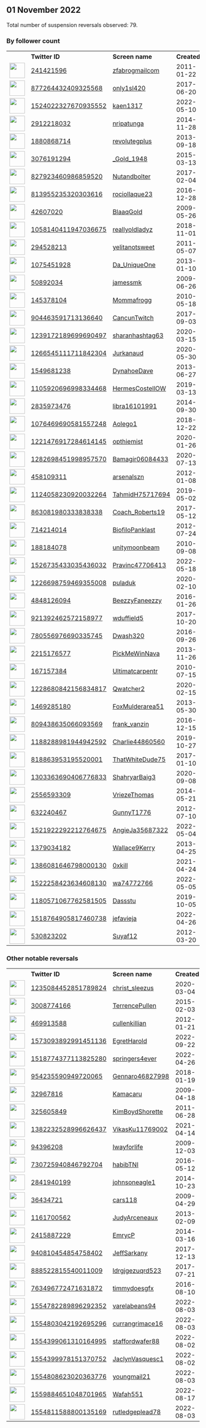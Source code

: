 
## 01 November 2022
Total number of suspension reversals observed: 79.

### By follower count
<table><tr><th></th><th align="left">Twitter ID</th><th align="left">Screen name</th>
<th align="left">Created</th><th align="left">Status</th><th align="left">Suspended</th><th align="left">Followers</th>
<tr><td><a href="https://pbs.twimg.com/profile_images/1615276315044716544/zWKz4ThA_normal.jpg"><img src="https://pbs.twimg.com/profile_images/1615276315044716544/zWKz4ThA_normal.jpg" width="40px" height="40px" align="center"/></a></td><td><a href="https://twitter.com/intent/user?user_id=241421596">241421596</a></td><td><a href="https://twitter.com/zfabrogmailcom">zfabrogmailcom</a></td><td>2011-01-22</td><td align="center"></td><td>2022-10-08</td><td>50787</td></tr>
<tr><td><a href="https://pbs.twimg.com/profile_images/985713288892870656/GKl5jhnZ_normal.jpg"><img src="https://pbs.twimg.com/profile_images/985713288892870656/GKl5jhnZ_normal.jpg" width="40px" height="40px" align="center"/></a></td><td><a href="https://twitter.com/intent/user?user_id=877264432409325568">877264432409325568</a></td><td><a href="https://twitter.com/only1sl420">only1sl420</a></td><td>2017-06-20</td><td align="center"></td><td></td><td>5407</td></tr>
<tr><td><a href="https://pbs.twimg.com/profile_images/1565829909536284673/-QmjgBlu_normal.jpg"><img src="https://pbs.twimg.com/profile_images/1565829909536284673/-QmjgBlu_normal.jpg" width="40px" height="40px" align="center"/></a></td><td><a href="https://twitter.com/intent/user?user_id=1524022327670935552">1524022327670935552</a></td><td><a href="https://twitter.com/kaen1317">kaen1317</a></td><td>2022-05-10</td><td align="center"></td><td>2022-10-11</td><td>3449</td></tr>
<tr><td><a href="https://pbs.twimg.com/profile_images/1188803384167583744/rB54DJsu_normal.jpg"><img src="https://pbs.twimg.com/profile_images/1188803384167583744/rB54DJsu_normal.jpg" width="40px" height="40px" align="center"/></a></td><td><a href="https://twitter.com/intent/user?user_id=2912218032">2912218032</a></td><td><a href="https://twitter.com/nripatunga">nripatunga</a></td><td>2014-11-28</td><td align="center"></td><td>2022-04-24</td><td>3245</td></tr>
<tr><td><a href="https://pbs.twimg.com/profile_images/1637514951739727873/8TpNk-5__normal.jpg"><img src="https://pbs.twimg.com/profile_images/1637514951739727873/8TpNk-5__normal.jpg" width="40px" height="40px" align="center"/></a></td><td><a href="https://twitter.com/intent/user?user_id=1880868714">1880868714</a></td><td><a href="https://twitter.com/revolutegplus">revolutegplus</a></td><td>2013-09-18</td><td align="center"></td><td></td><td>3069</td></tr>
<tr><td><a href="https://pbs.twimg.com/profile_images/1524478252315774977/LSR-1uMi_normal.jpg"><img src="https://pbs.twimg.com/profile_images/1524478252315774977/LSR-1uMi_normal.jpg" width="40px" height="40px" align="center"/></a></td><td><a href="https://twitter.com/intent/user?user_id=3076191294">3076191294</a></td><td><a href="https://twitter.com/_Gold_1948">_Gold_1948</a></td><td>2015-03-13</td><td align="center"></td><td></td><td>2638</td></tr>
<tr><td><a href="https://pbs.twimg.com/profile_images/1219436879482888192/wCWYEDaF_normal.jpg"><img src="https://pbs.twimg.com/profile_images/1219436879482888192/wCWYEDaF_normal.jpg" width="40px" height="40px" align="center"/></a></td><td><a href="https://twitter.com/intent/user?user_id=827923460986859520">827923460986859520</a></td><td><a href="https://twitter.com/Nutandbolter">Nutandbolter</a></td><td>2017-02-04</td><td align="center"></td><td></td><td>2508</td></tr>
<tr><td><a href="https://pbs.twimg.com/profile_images/1252451899644817411/SddNoW9W_normal.jpg"><img src="https://pbs.twimg.com/profile_images/1252451899644817411/SddNoW9W_normal.jpg" width="40px" height="40px" align="center"/></a></td><td><a href="https://twitter.com/intent/user?user_id=813955235320303616">813955235320303616</a></td><td><a href="https://twitter.com/rociollaque23">rociollaque23</a></td><td>2016-12-28</td><td align="center"></td><td></td><td>2505</td></tr>
<tr><td><a href="https://pbs.twimg.com/profile_images/1160399903811690496/XK5DfBOo_normal.jpg"><img src="https://pbs.twimg.com/profile_images/1160399903811690496/XK5DfBOo_normal.jpg" width="40px" height="40px" align="center"/></a></td><td><a href="https://twitter.com/intent/user?user_id=42607020">42607020</a></td><td><a href="https://twitter.com/BlaaqGold">BlaaqGold</a></td><td>2009-05-26</td><td align="center"></td><td></td><td>1902</td></tr>
<tr><td><a href="https://pbs.twimg.com/profile_images/1121861217117724677/CBB9TDlZ_normal.jpg"><img src="https://pbs.twimg.com/profile_images/1121861217117724677/CBB9TDlZ_normal.jpg" width="40px" height="40px" align="center"/></a></td><td><a href="https://twitter.com/intent/user?user_id=1058140411947036675">1058140411947036675</a></td><td><a href="https://twitter.com/reallyoldladyz">reallyoldladyz</a></td><td>2018-11-01</td><td align="center"></td><td></td><td>1807</td></tr>
<tr><td><a href="https://pbs.twimg.com/profile_images/1612173807405375492/mhLQts1L_normal.jpg"><img src="https://pbs.twimg.com/profile_images/1612173807405375492/mhLQts1L_normal.jpg" width="40px" height="40px" align="center"/></a></td><td><a href="https://twitter.com/intent/user?user_id=294528213">294528213</a></td><td><a href="https://twitter.com/yelitanotsweet">yelitanotsweet</a></td><td>2011-05-07</td><td align="center"></td><td></td><td>1790</td></tr>
<tr><td><a href="https://pbs.twimg.com/profile_images/1068988893398106112/nxY8fehY_normal.jpg"><img src="https://pbs.twimg.com/profile_images/1068988893398106112/nxY8fehY_normal.jpg" width="40px" height="40px" align="center"/></a></td><td><a href="https://twitter.com/intent/user?user_id=1075451928">1075451928</a></td><td><a href="https://twitter.com/Da_UniqueOne">Da_UniqueOne</a></td><td>2013-01-10</td><td align="center"></td><td></td><td>1758</td></tr>
<tr><td><a href="https://pbs.twimg.com/profile_images/1548363561449037826/TAcq9gF2_normal.jpg"><img src="https://pbs.twimg.com/profile_images/1548363561449037826/TAcq9gF2_normal.jpg" width="40px" height="40px" align="center"/></a></td><td><a href="https://twitter.com/intent/user?user_id=50892034">50892034</a></td><td><a href="https://twitter.com/jamessmk">jamessmk</a></td><td>2009-06-26</td><td align="center"></td><td></td><td>1676</td></tr>
<tr><td><a href="https://pbs.twimg.com/profile_images/1205187116730208261/mgPlzqOD_normal.jpg"><img src="https://pbs.twimg.com/profile_images/1205187116730208261/mgPlzqOD_normal.jpg" width="40px" height="40px" align="center"/></a></td><td><a href="https://twitter.com/intent/user?user_id=145378104">145378104</a></td><td><a href="https://twitter.com/Mommafrogg">Mommafrogg</a></td><td>2010-05-18</td><td align="center">🚫</td><td></td><td>1383</td></tr>
<tr><td><a href="https://pbs.twimg.com/profile_images/1623509734862233600/XUqEX5s8_normal.jpg"><img src="https://pbs.twimg.com/profile_images/1623509734862233600/XUqEX5s8_normal.jpg" width="40px" height="40px" align="center"/></a></td><td><a href="https://twitter.com/intent/user?user_id=904463591713136640">904463591713136640</a></td><td><a href="https://twitter.com/CancunTwitch">CancunTwitch</a></td><td>2017-09-03</td><td align="center"></td><td></td><td>1132</td></tr>
<tr><td><a href="https://pbs.twimg.com/profile_images/1587362055627198464/pG-erBU0_normal.jpg"><img src="https://pbs.twimg.com/profile_images/1587362055627198464/pG-erBU0_normal.jpg" width="40px" height="40px" align="center"/></a></td><td><a href="https://twitter.com/intent/user?user_id=1239172189699690497">1239172189699690497</a></td><td><a href="https://twitter.com/sharanhashtag63">sharanhashtag63</a></td><td>2020-03-15</td><td align="center">🚫</td><td></td><td>1126</td></tr>
<tr><td><a href="https://pbs.twimg.com/profile_images/1638903904740974602/WYMGhY9K_normal.jpg"><img src="https://pbs.twimg.com/profile_images/1638903904740974602/WYMGhY9K_normal.jpg" width="40px" height="40px" align="center"/></a></td><td><a href="https://twitter.com/intent/user?user_id=1266545111711842304">1266545111711842304</a></td><td><a href="https://twitter.com/Jurkanaud">Jurkanaud</a></td><td>2020-05-30</td><td align="center"></td><td>2022-10-13</td><td>973</td></tr>
<tr><td><a href="https://pbs.twimg.com/profile_images/378800000056681625/e6f4cbc164e99b63b460bd0045ec28d4_normal.jpeg"><img src="https://pbs.twimg.com/profile_images/378800000056681625/e6f4cbc164e99b63b460bd0045ec28d4_normal.jpeg" width="40px" height="40px" align="center"/></a></td><td><a href="https://twitter.com/intent/user?user_id=1549681238">1549681238</a></td><td><a href="https://twitter.com/DynahoeDave">DynahoeDave</a></td><td>2013-06-27</td><td align="center"></td><td></td><td>940</td></tr>
<tr><td><a href="https://pbs.twimg.com/profile_images/1611776712622194689/hUyeWXnX_normal.jpg"><img src="https://pbs.twimg.com/profile_images/1611776712622194689/hUyeWXnX_normal.jpg" width="40px" height="40px" align="center"/></a></td><td><a href="https://twitter.com/intent/user?user_id=1105920696998334468">1105920696998334468</a></td><td><a href="https://twitter.com/HermesCostellOW">HermesCostellOW</a></td><td>2019-03-13</td><td align="center"></td><td></td><td>784</td></tr>
<tr><td><a href="https://pbs.twimg.com/profile_images/1163307319343501312/Is_vBpHa_normal.jpg"><img src="https://pbs.twimg.com/profile_images/1163307319343501312/Is_vBpHa_normal.jpg" width="40px" height="40px" align="center"/></a></td><td><a href="https://twitter.com/intent/user?user_id=2835973476">2835973476</a></td><td><a href="https://twitter.com/libra16101991">libra16101991</a></td><td>2014-09-30</td><td align="center"></td><td>2022-05-03</td><td>716</td></tr>
<tr><td><a href="https://pbs.twimg.com/profile_images/1559244007838031872/cD7qF3w3_normal.jpg"><img src="https://pbs.twimg.com/profile_images/1559244007838031872/cD7qF3w3_normal.jpg" width="40px" height="40px" align="center"/></a></td><td><a href="https://twitter.com/intent/user?user_id=1076469690581557248">1076469690581557248</a></td><td><a href="https://twitter.com/Aolego1">Aolego1</a></td><td>2018-12-22</td><td align="center"></td><td></td><td>684</td></tr>
<tr><td><a href="https://pbs.twimg.com/profile_images/1305499125627183111/DA0PTqUw_normal.jpg"><img src="https://pbs.twimg.com/profile_images/1305499125627183111/DA0PTqUw_normal.jpg" width="40px" height="40px" align="center"/></a></td><td><a href="https://twitter.com/intent/user?user_id=1221476917284614145">1221476917284614145</a></td><td><a href="https://twitter.com/opthiemist">opthiemist</a></td><td>2020-01-26</td><td align="center"></td><td></td><td>644</td></tr>
<tr><td><a href="https://pbs.twimg.com/profile_images/1283056827576582145/9TEIImM0_normal.jpg"><img src="https://pbs.twimg.com/profile_images/1283056827576582145/9TEIImM0_normal.jpg" width="40px" height="40px" align="center"/></a></td><td><a href="https://twitter.com/intent/user?user_id=1282698451998957570">1282698451998957570</a></td><td><a href="https://twitter.com/Bamagir06084433">Bamagir06084433</a></td><td>2020-07-13</td><td align="center">🚫</td><td></td><td>600</td></tr>
<tr><td><a href="https://pbs.twimg.com/profile_images/1587952650066092032/BnF_OCkU_normal.jpg"><img src="https://pbs.twimg.com/profile_images/1587952650066092032/BnF_OCkU_normal.jpg" width="40px" height="40px" align="center"/></a></td><td><a href="https://twitter.com/intent/user?user_id=458109311">458109311</a></td><td><a href="https://twitter.com/arsenalszn">arsenalszn</a></td><td>2012-01-08</td><td align="center"></td><td></td><td>484</td></tr>
<tr><td><a href="https://pbs.twimg.com/profile_images/1585365363025334272/DNmyPBpG_normal.jpg"><img src="https://pbs.twimg.com/profile_images/1585365363025334272/DNmyPBpG_normal.jpg" width="40px" height="40px" align="center"/></a></td><td><a href="https://twitter.com/intent/user?user_id=1124058230920032264">1124058230920032264</a></td><td><a href="https://twitter.com/TahmidH75717694">TahmidH75717694</a></td><td>2019-05-02</td><td align="center"></td><td>2022-04-24</td><td>483</td></tr>
<tr><td><a href="https://pbs.twimg.com/profile_images/911812901563981824/GylyjpeB_normal.jpg"><img src="https://pbs.twimg.com/profile_images/911812901563981824/GylyjpeB_normal.jpg" width="40px" height="40px" align="center"/></a></td><td><a href="https://twitter.com/intent/user?user_id=863081980333838338">863081980333838338</a></td><td><a href="https://twitter.com/Coach_Roberts19">Coach_Roberts19</a></td><td>2017-05-12</td><td align="center"></td><td>2022-09-24</td><td>409</td></tr>
<tr><td><a href="https://pbs.twimg.com/profile_images/1279605709915607040/9fh8Qquq_normal.jpg"><img src="https://pbs.twimg.com/profile_images/1279605709915607040/9fh8Qquq_normal.jpg" width="40px" height="40px" align="center"/></a></td><td><a href="https://twitter.com/intent/user?user_id=714214014">714214014</a></td><td><a href="https://twitter.com/BiofiloPanklast">BiofiloPanklast</a></td><td>2012-07-24</td><td align="center"></td><td></td><td>380</td></tr>
<tr><td><a href="https://pbs.twimg.com/profile_images/1615452937416998912/Q9CYr2lY_normal.jpg"><img src="https://pbs.twimg.com/profile_images/1615452937416998912/Q9CYr2lY_normal.jpg" width="40px" height="40px" align="center"/></a></td><td><a href="https://twitter.com/intent/user?user_id=188184078">188184078</a></td><td><a href="https://twitter.com/unitymoonbeam">unitymoonbeam</a></td><td>2010-09-08</td><td align="center"></td><td></td><td>371</td></tr>
<tr><td><a href="https://pbs.twimg.com/profile_images/1526735785747066880/kOwbqOIf_normal.png"><img src="https://pbs.twimg.com/profile_images/1526735785747066880/kOwbqOIf_normal.png" width="40px" height="40px" align="center"/></a></td><td><a href="https://twitter.com/intent/user?user_id=1526735433035436032">1526735433035436032</a></td><td><a href="https://twitter.com/Pravinc47706413">Pravinc47706413</a></td><td>2022-05-18</td><td align="center"></td><td>2022-09-18</td><td>352</td></tr>
<tr><td><a href="https://pbs.twimg.com/profile_images/1587238028749438976/hgNmFZI8_normal.jpg"><img src="https://pbs.twimg.com/profile_images/1587238028749438976/hgNmFZI8_normal.jpg" width="40px" height="40px" align="center"/></a></td><td><a href="https://twitter.com/intent/user?user_id=1226698759469355008">1226698759469355008</a></td><td><a href="https://twitter.com/puladuk">puladuk</a></td><td>2020-02-10</td><td align="center"></td><td></td><td>285</td></tr>
<tr><td><a href="https://pbs.twimg.com/profile_images/1565079833457164292/5CZ1MCeU_normal.jpg"><img src="https://pbs.twimg.com/profile_images/1565079833457164292/5CZ1MCeU_normal.jpg" width="40px" height="40px" align="center"/></a></td><td><a href="https://twitter.com/intent/user?user_id=4848126094">4848126094</a></td><td><a href="https://twitter.com/BeezzyFaneezzy">BeezzyFaneezzy</a></td><td>2016-01-26</td><td align="center"></td><td></td><td>255</td></tr>
<tr><td><a href="https://pbs.twimg.com/profile_images/1604235484376571904/GjsoH2Yi_normal.jpg"><img src="https://pbs.twimg.com/profile_images/1604235484376571904/GjsoH2Yi_normal.jpg" width="40px" height="40px" align="center"/></a></td><td><a href="https://twitter.com/intent/user?user_id=921392462572158977">921392462572158977</a></td><td><a href="https://twitter.com/wduffield5">wduffield5</a></td><td>2017-10-20</td><td align="center"></td><td></td><td>241</td></tr>
<tr><td><a href="https://pbs.twimg.com/profile_images/1584201606920380416/Mne0LXsn_normal.jpg"><img src="https://pbs.twimg.com/profile_images/1584201606920380416/Mne0LXsn_normal.jpg" width="40px" height="40px" align="center"/></a></td><td><a href="https://twitter.com/intent/user?user_id=780556976690335745">780556976690335745</a></td><td><a href="https://twitter.com/Dwash320">Dwash320</a></td><td>2016-09-26</td><td align="center"></td><td></td><td>225</td></tr>
<tr><td><a href="https://pbs.twimg.com/profile_images/1401898182053826562/KIRqvrxf_normal.jpg"><img src="https://pbs.twimg.com/profile_images/1401898182053826562/KIRqvrxf_normal.jpg" width="40px" height="40px" align="center"/></a></td><td><a href="https://twitter.com/intent/user?user_id=2215176577">2215176577</a></td><td><a href="https://twitter.com/PickMeWinNava">PickMeWinNava</a></td><td>2013-11-26</td><td align="center">🚫</td><td>2022-10-18</td><td>206</td></tr>
<tr><td><a href="https://pbs.twimg.com/profile_images/1050115227314999296/Z2F1-dlw_normal.jpg"><img src="https://pbs.twimg.com/profile_images/1050115227314999296/Z2F1-dlw_normal.jpg" width="40px" height="40px" align="center"/></a></td><td><a href="https://twitter.com/intent/user?user_id=167157384">167157384</a></td><td><a href="https://twitter.com/Ultimatcarpentr">Ultimatcarpentr</a></td><td>2010-07-15</td><td align="center"></td><td></td><td>185</td></tr>
<tr><td><a href="https://pbs.twimg.com/profile_images/1228681284312014850/I3DoaTlZ_normal.jpg"><img src="https://pbs.twimg.com/profile_images/1228681284312014850/I3DoaTlZ_normal.jpg" width="40px" height="40px" align="center"/></a></td><td><a href="https://twitter.com/intent/user?user_id=1228680842156834817">1228680842156834817</a></td><td><a href="https://twitter.com/Qwatcher2">Qwatcher2</a></td><td>2020-02-15</td><td align="center"></td><td></td><td>172</td></tr>
<tr><td><a href="https://pbs.twimg.com/profile_images/1151999636816584704/1wJEVXE3_normal.jpg"><img src="https://pbs.twimg.com/profile_images/1151999636816584704/1wJEVXE3_normal.jpg" width="40px" height="40px" align="center"/></a></td><td><a href="https://twitter.com/intent/user?user_id=1469285180">1469285180</a></td><td><a href="https://twitter.com/FoxMulderarea51">FoxMulderarea51</a></td><td>2013-05-30</td><td align="center"></td><td>2022-10-27</td><td>166</td></tr>
<tr><td><a href="https://abs.twimg.com/sticky/default_profile_images/default_profile_normal.png"><img src="https://abs.twimg.com/sticky/default_profile_images/default_profile_normal.png" width="40px" height="40px" align="center"/></a></td><td><a href="https://twitter.com/intent/user?user_id=809438635066093569">809438635066093569</a></td><td><a href="https://twitter.com/frank_vanzin">frank_vanzin</a></td><td>2016-12-15</td><td align="center"></td><td></td><td>123</td></tr>
<tr><td><a href="https://pbs.twimg.com/profile_images/1213248214284943365/vXd_0Kcl_normal.jpg"><img src="https://pbs.twimg.com/profile_images/1213248214284943365/vXd_0Kcl_normal.jpg" width="40px" height="40px" align="center"/></a></td><td><a href="https://twitter.com/intent/user?user_id=1188288981944942592">1188288981944942592</a></td><td><a href="https://twitter.com/Charlie44860560">Charlie44860560</a></td><td>2019-10-27</td><td align="center"></td><td></td><td>94</td></tr>
<tr><td><a href="https://pbs.twimg.com/profile_images/1587168319425183744/Z3R_2J_K_normal.jpg"><img src="https://pbs.twimg.com/profile_images/1587168319425183744/Z3R_2J_K_normal.jpg" width="40px" height="40px" align="center"/></a></td><td><a href="https://twitter.com/intent/user?user_id=818863953195520001">818863953195520001</a></td><td><a href="https://twitter.com/ThatWhiteDude75">ThatWhiteDude75</a></td><td>2017-01-10</td><td align="center"></td><td></td><td>93</td></tr>
<tr><td><a href="https://pbs.twimg.com/profile_images/1590054204571254787/pEF7tOMT_normal.jpg"><img src="https://pbs.twimg.com/profile_images/1590054204571254787/pEF7tOMT_normal.jpg" width="40px" height="40px" align="center"/></a></td><td><a href="https://twitter.com/intent/user?user_id=1303363690406776833">1303363690406776833</a></td><td><a href="https://twitter.com/ShahryarBaig3">ShahryarBaig3</a></td><td>2020-09-08</td><td align="center"></td><td>2022-03-20</td><td>79</td></tr>
<tr><td><a href="https://pbs.twimg.com/profile_images/1610251068323106816/qHUIbhrL_normal.jpg"><img src="https://pbs.twimg.com/profile_images/1610251068323106816/qHUIbhrL_normal.jpg" width="40px" height="40px" align="center"/></a></td><td><a href="https://twitter.com/intent/user?user_id=2556593309">2556593309</a></td><td><a href="https://twitter.com/VriezeThomas">VriezeThomas</a></td><td>2014-05-21</td><td align="center"></td><td></td><td>77</td></tr>
<tr><td><a href="https://pbs.twimg.com/profile_images/2385852117/image_normal.jpg"><img src="https://pbs.twimg.com/profile_images/2385852117/image_normal.jpg" width="40px" height="40px" align="center"/></a></td><td><a href="https://twitter.com/intent/user?user_id=632240467">632240467</a></td><td><a href="https://twitter.com/GunnyT1776">GunnyT1776</a></td><td>2012-07-10</td><td align="center"></td><td>2022-10-05</td><td>76</td></tr>
<tr><td><a href="https://abs.twimg.com/sticky/default_profile_images/default_profile_normal.png"><img src="https://abs.twimg.com/sticky/default_profile_images/default_profile_normal.png" width="40px" height="40px" align="center"/></a></td><td><a href="https://twitter.com/intent/user?user_id=1521922292212764675">1521922292212764675</a></td><td><a href="https://twitter.com/AngieJa35687322">AngieJa35687322</a></td><td>2022-05-04</td><td align="center">🔒</td><td>2022-10-20</td><td>73</td></tr>
<tr><td><a href="https://pbs.twimg.com/profile_images/1586978967000604672/Clv8fAsM_normal.jpg"><img src="https://pbs.twimg.com/profile_images/1586978967000604672/Clv8fAsM_normal.jpg" width="40px" height="40px" align="center"/></a></td><td><a href="https://twitter.com/intent/user?user_id=1379034182">1379034182</a></td><td><a href="https://twitter.com/Wallace9Kerry">Wallace9Kerry</a></td><td>2013-04-25</td><td align="center"></td><td></td><td>66</td></tr>
<tr><td><a href="https://pbs.twimg.com/profile_images/1590373766378319872/WY7idf5R_normal.jpg"><img src="https://pbs.twimg.com/profile_images/1590373766378319872/WY7idf5R_normal.jpg" width="40px" height="40px" align="center"/></a></td><td><a href="https://twitter.com/intent/user?user_id=1386081646798000130">1386081646798000130</a></td><td><a href="https://twitter.com/0xkill">0xkill</a></td><td>2021-04-24</td><td align="center"></td><td>2022-10-07</td><td>53</td></tr>
<tr><td><a href="https://abs.twimg.com/sticky/default_profile_images/default_profile_normal.png"><img src="https://abs.twimg.com/sticky/default_profile_images/default_profile_normal.png" width="40px" height="40px" align="center"/></a></td><td><a href="https://twitter.com/intent/user?user_id=1522258423634608130">1522258423634608130</a></td><td><a href="https://twitter.com/wa74772766">wa74772766</a></td><td>2022-05-05</td><td align="center"></td><td>2022-10-20</td><td>53</td></tr>
<tr><td><a href="https://pbs.twimg.com/profile_images/1282419613058424833/zy4dbq_H_normal.jpg"><img src="https://pbs.twimg.com/profile_images/1282419613058424833/zy4dbq_H_normal.jpg" width="40px" height="40px" align="center"/></a></td><td><a href="https://twitter.com/intent/user?user_id=1180571067762581505">1180571067762581505</a></td><td><a href="https://twitter.com/Dassstu">Dassstu</a></td><td>2019-10-05</td><td align="center"></td><td></td><td>35</td></tr>
<tr><td><a href="https://pbs.twimg.com/profile_images/1643701034622267392/qHXD68w3_normal.jpg"><img src="https://pbs.twimg.com/profile_images/1643701034622267392/qHXD68w3_normal.jpg" width="40px" height="40px" align="center"/></a></td><td><a href="https://twitter.com/intent/user?user_id=1518764905817460738">1518764905817460738</a></td><td><a href="https://twitter.com/jefavieja">jefavieja</a></td><td>2022-04-26</td><td align="center"></td><td>2022-10-10</td><td>34</td></tr>
<tr><td><a href="https://pbs.twimg.com/profile_images/1240479281756753921/MPNtTPrT_normal.jpg"><img src="https://pbs.twimg.com/profile_images/1240479281756753921/MPNtTPrT_normal.jpg" width="40px" height="40px" align="center"/></a></td><td><a href="https://twitter.com/intent/user?user_id=530823202">530823202</a></td><td><a href="https://twitter.com/Suyaf12">Suyaf12</a></td><td>2012-03-20</td><td align="center"></td><td></td><td>32</td></tr>
</table>

### Other notable reversals
<table><tr><th></th><th align="left">Twitter ID</th><th align="left">Screen name</th>
<th align="left">Created</th><th align="left">Status</th><th align="left">Suspended</th><th align="left">Followers</th>
<tr><td><a href="https://pbs.twimg.com/profile_images/1377711260687552522/GsIxnjVO_normal.jpg"><img src="https://pbs.twimg.com/profile_images/1377711260687552522/GsIxnjVO_normal.jpg" width="40px" height="40px" align="center"/></a></td><td><a href="https://twitter.com/intent/user?user_id=1235084452851789824">1235084452851789824</a></td><td><a href="https://twitter.com/christ_sleezus">christ_sleezus</a></td><td>2020-03-04</td><td align="center"></td><td>2022-10-14</td><td>25</td></tr>
<tr><td><a href="https://pbs.twimg.com/profile_images/1272181088723644421/Jsy2XnSy_normal.jpg"><img src="https://pbs.twimg.com/profile_images/1272181088723644421/Jsy2XnSy_normal.jpg" width="40px" height="40px" align="center"/></a></td><td><a href="https://twitter.com/intent/user?user_id=3008774166">3008774166</a></td><td><a href="https://twitter.com/TerrencePullen">TerrencePullen</a></td><td>2015-02-03</td><td align="center"></td><td>2022-05-24</td><td>5</td></tr>
<tr><td><a href="https://pbs.twimg.com/profile_images/378800000341303521/c9a01eca7ec00463dcdc42b698749caa_normal.png"><img src="https://pbs.twimg.com/profile_images/378800000341303521/c9a01eca7ec00463dcdc42b698749caa_normal.png" width="40px" height="40px" align="center"/></a></td><td><a href="https://twitter.com/intent/user?user_id=469913588">469913588</a></td><td><a href="https://twitter.com/cullenkillian">cullenkillian</a></td><td>2012-01-21</td><td align="center"></td><td>2022-10-31</td><td>11</td></tr>
<tr><td><a href="https://pbs.twimg.com/profile_images/1573094041859854338/H7aqoObH_normal.png"><img src="https://pbs.twimg.com/profile_images/1573094041859854338/H7aqoObH_normal.png" width="40px" height="40px" align="center"/></a></td><td><a href="https://twitter.com/intent/user?user_id=1573093892991451136">1573093892991451136</a></td><td><a href="https://twitter.com/EgretHarold">EgretHarold</a></td><td>2022-09-22</td><td align="center">🔒</td><td>2022-10-14</td><td>3</td></tr>
<tr><td><a href="https://pbs.twimg.com/profile_images/1518775231724199936/ThkcR5nR_normal.jpg"><img src="https://pbs.twimg.com/profile_images/1518775231724199936/ThkcR5nR_normal.jpg" width="40px" height="40px" align="center"/></a></td><td><a href="https://twitter.com/intent/user?user_id=1518774377113825280">1518774377113825280</a></td><td><a href="https://twitter.com/springers4ever">springers4ever</a></td><td>2022-04-26</td><td align="center"></td><td>2022-10-20</td><td>16</td></tr>
<tr><td><a href="https://pbs.twimg.com/profile_images/1344071573662281728/rrbYY-ct_normal.jpg"><img src="https://pbs.twimg.com/profile_images/1344071573662281728/rrbYY-ct_normal.jpg" width="40px" height="40px" align="center"/></a></td><td><a href="https://twitter.com/intent/user?user_id=954235590949720065">954235590949720065</a></td><td><a href="https://twitter.com/Gennaro46827998">Gennaro46827998</a></td><td>2018-01-19</td><td align="center"></td><td></td><td>7</td></tr>
<tr><td><a href="https://pbs.twimg.com/profile_images/1583790290455912453/zMtPqpyH_normal.jpg"><img src="https://pbs.twimg.com/profile_images/1583790290455912453/zMtPqpyH_normal.jpg" width="40px" height="40px" align="center"/></a></td><td><a href="https://twitter.com/intent/user?user_id=32967816">32967816</a></td><td><a href="https://twitter.com/Kamacaru">Kamacaru</a></td><td>2009-04-18</td><td align="center">🔒</td><td>2022-10-08</td><td>9</td></tr>
<tr><td><a href="https://pbs.twimg.com/profile_images/1636416879848833033/1FrFEl-q_normal.jpg"><img src="https://pbs.twimg.com/profile_images/1636416879848833033/1FrFEl-q_normal.jpg" width="40px" height="40px" align="center"/></a></td><td><a href="https://twitter.com/intent/user?user_id=325605849">325605849</a></td><td><a href="https://twitter.com/KimBoydShorette">KimBoydShorette</a></td><td>2011-06-28</td><td align="center"></td><td>2022-10-18</td><td>5</td></tr>
<tr><td><a href="https://pbs.twimg.com/profile_images/1382232911760412675/94Gus9GW_normal.jpg"><img src="https://pbs.twimg.com/profile_images/1382232911760412675/94Gus9GW_normal.jpg" width="40px" height="40px" align="center"/></a></td><td><a href="https://twitter.com/intent/user?user_id=1382232528996626437">1382232528996626437</a></td><td><a href="https://twitter.com/VikasKu11769002">VikasKu11769002</a></td><td>2021-04-14</td><td align="center"></td><td>2022-06-02</td><td>0</td></tr>
<tr><td><a href="https://pbs.twimg.com/profile_images/1583006656383680513/n9mJuDVY_normal.jpg"><img src="https://pbs.twimg.com/profile_images/1583006656383680513/n9mJuDVY_normal.jpg" width="40px" height="40px" align="center"/></a></td><td><a href="https://twitter.com/intent/user?user_id=94396208">94396208</a></td><td><a href="https://twitter.com/Iwayforlife">Iwayforlife</a></td><td>2009-12-03</td><td align="center">🔒</td><td>2022-09-23</td><td>7</td></tr>
<tr><td><a href="https://abs.twimg.com/sticky/default_profile_images/default_profile_normal.png"><img src="https://abs.twimg.com/sticky/default_profile_images/default_profile_normal.png" width="40px" height="40px" align="center"/></a></td><td><a href="https://twitter.com/intent/user?user_id=730725940846792704">730725940846792704</a></td><td><a href="https://twitter.com/habibTNI">habibTNI</a></td><td>2016-05-12</td><td align="center"></td><td>2022-10-10</td><td>2</td></tr>
<tr><td><a href="https://pbs.twimg.com/profile_images/600008710098825217/JtOYtze9_normal.png"><img src="https://pbs.twimg.com/profile_images/600008710098825217/JtOYtze9_normal.png" width="40px" height="40px" align="center"/></a></td><td><a href="https://twitter.com/intent/user?user_id=2841940199">2841940199</a></td><td><a href="https://twitter.com/johnsoneagle1">johnsoneagle1</a></td><td>2014-10-23</td><td align="center"></td><td></td><td>24</td></tr>
<tr><td><a href="https://abs.twimg.com/sticky/default_profile_images/default_profile_normal.png"><img src="https://abs.twimg.com/sticky/default_profile_images/default_profile_normal.png" width="40px" height="40px" align="center"/></a></td><td><a href="https://twitter.com/intent/user?user_id=36434721">36434721</a></td><td><a href="https://twitter.com/cars118">cars118</a></td><td>2009-04-29</td><td align="center"></td><td>2022-07-17</td><td>17</td></tr>
<tr><td><a href="https://pbs.twimg.com/profile_images/1586402770759958530/8C7Bbszg_normal.jpg"><img src="https://pbs.twimg.com/profile_images/1586402770759958530/8C7Bbszg_normal.jpg" width="40px" height="40px" align="center"/></a></td><td><a href="https://twitter.com/intent/user?user_id=1161700562">1161700562</a></td><td><a href="https://twitter.com/JudyArceneaux">JudyArceneaux</a></td><td>2013-02-09</td><td align="center">🚫</td><td>2022-10-12</td><td>1</td></tr>
<tr><td><a href="https://pbs.twimg.com/profile_images/1265328830538973185/lbWB72Tk_normal.jpg"><img src="https://pbs.twimg.com/profile_images/1265328830538973185/lbWB72Tk_normal.jpg" width="40px" height="40px" align="center"/></a></td><td><a href="https://twitter.com/intent/user?user_id=2415887229">2415887229</a></td><td><a href="https://twitter.com/EmrycP">EmrycP</a></td><td>2014-03-16</td><td align="center"></td><td>2022-09-21</td><td>7</td></tr>
<tr><td><a href="https://pbs.twimg.com/profile_images/1081828875225714688/L0YHV59r_normal.jpg"><img src="https://pbs.twimg.com/profile_images/1081828875225714688/L0YHV59r_normal.jpg" width="40px" height="40px" align="center"/></a></td><td><a href="https://twitter.com/intent/user?user_id=940810454854758402">940810454854758402</a></td><td><a href="https://twitter.com/JeffSarkany">JeffSarkany</a></td><td>2017-12-13</td><td align="center">🚫</td><td>2022-10-13</td><td>27</td></tr>
<tr><td><a href="https://pbs.twimg.com/profile_images/1554297118298357762/fop6zH6d_normal.jpg"><img src="https://pbs.twimg.com/profile_images/1554297118298357762/fop6zH6d_normal.jpg" width="40px" height="40px" align="center"/></a></td><td><a href="https://twitter.com/intent/user?user_id=888522815540011009">888522815540011009</a></td><td><a href="https://twitter.com/ldrgjgezuqrd523">ldrgjgezuqrd523</a></td><td>2017-07-21</td><td align="center"></td><td>2022-10-25</td><td>22</td></tr>
<tr><td><a href="https://pbs.twimg.com/profile_images/1212539881190117377/qKwWmtBM_normal.jpg"><img src="https://pbs.twimg.com/profile_images/1212539881190117377/qKwWmtBM_normal.jpg" width="40px" height="40px" align="center"/></a></td><td><a href="https://twitter.com/intent/user?user_id=763496772471631872">763496772471631872</a></td><td><a href="https://twitter.com/timmydoesgfx">timmydoesgfx</a></td><td>2016-08-10</td><td align="center"></td><td></td><td>13</td></tr>
<tr><td><a href="https://pbs.twimg.com/profile_images/1554782855942873088/Vmc_hYEY_normal.jpg"><img src="https://pbs.twimg.com/profile_images/1554782855942873088/Vmc_hYEY_normal.jpg" width="40px" height="40px" align="center"/></a></td><td><a href="https://twitter.com/intent/user?user_id=1554782289896292352">1554782289896292352</a></td><td><a href="https://twitter.com/varelabeans94">varelabeans94</a></td><td>2022-08-03</td><td align="center">🚫</td><td>2022-10-26</td><td>26</td></tr>
<tr><td><a href="https://pbs.twimg.com/profile_images/1554803644041658372/Cezhk9MW_normal.jpg"><img src="https://pbs.twimg.com/profile_images/1554803644041658372/Cezhk9MW_normal.jpg" width="40px" height="40px" align="center"/></a></td><td><a href="https://twitter.com/intent/user?user_id=1554803042192695296">1554803042192695296</a></td><td><a href="https://twitter.com/currangrimace16">currangrimace16</a></td><td>2022-08-03</td><td align="center">🚫</td><td>2022-10-26</td><td>28</td></tr>
<tr><td><a href="https://pbs.twimg.com/profile_images/1554399577549201410/geAVSTME_normal.jpg"><img src="https://pbs.twimg.com/profile_images/1554399577549201410/geAVSTME_normal.jpg" width="40px" height="40px" align="center"/></a></td><td><a href="https://twitter.com/intent/user?user_id=1554399061310164995">1554399061310164995</a></td><td><a href="https://twitter.com/staffordwafer88">staffordwafer88</a></td><td>2022-08-02</td><td align="center">🚫</td><td>2022-10-26</td><td>30</td></tr>
<tr><td><a href="https://pbs.twimg.com/profile_images/1554400500753244163/H-PaMT2H_normal.jpg"><img src="https://pbs.twimg.com/profile_images/1554400500753244163/H-PaMT2H_normal.jpg" width="40px" height="40px" align="center"/></a></td><td><a href="https://twitter.com/intent/user?user_id=1554399978151370752">1554399978151370752</a></td><td><a href="https://twitter.com/JaclynVasquesc1">JaclynVasquesc1</a></td><td>2022-08-02</td><td align="center">🚫</td><td>2022-10-26</td><td>26</td></tr>
<tr><td><a href="https://pbs.twimg.com/profile_images/1554809187116486660/6YMqGE2D_normal.jpg"><img src="https://pbs.twimg.com/profile_images/1554809187116486660/6YMqGE2D_normal.jpg" width="40px" height="40px" align="center"/></a></td><td><a href="https://twitter.com/intent/user?user_id=1554808623020363776">1554808623020363776</a></td><td><a href="https://twitter.com/youngmail21">youngmail21</a></td><td>2022-08-03</td><td align="center">🚫</td><td>2022-10-26</td><td>19</td></tr>
<tr><td><a href="https://pbs.twimg.com/profile_images/1559885383202226177/3q1r-CGH_normal.jpg"><img src="https://pbs.twimg.com/profile_images/1559885383202226177/3q1r-CGH_normal.jpg" width="40px" height="40px" align="center"/></a></td><td><a href="https://twitter.com/intent/user?user_id=1559884651048701965">1559884651048701965</a></td><td><a href="https://twitter.com/Wafah551">Wafah551</a></td><td>2022-08-17</td><td align="center">🚫</td><td>2022-10-24</td><td>29</td></tr>
<tr><td><a href="https://pbs.twimg.com/profile_images/1554812652404314114/-XWlq3wZ_normal.jpg"><img src="https://pbs.twimg.com/profile_images/1554812652404314114/-XWlq3wZ_normal.jpg" width="40px" height="40px" align="center"/></a></td><td><a href="https://twitter.com/intent/user?user_id=1554811588800135169">1554811588800135169</a></td><td><a href="https://twitter.com/rutledgeplead78">rutledgeplead78</a></td><td>2022-08-03</td><td align="center">🚫</td><td>2022-10-26</td><td>28</td></tr>
</table>
